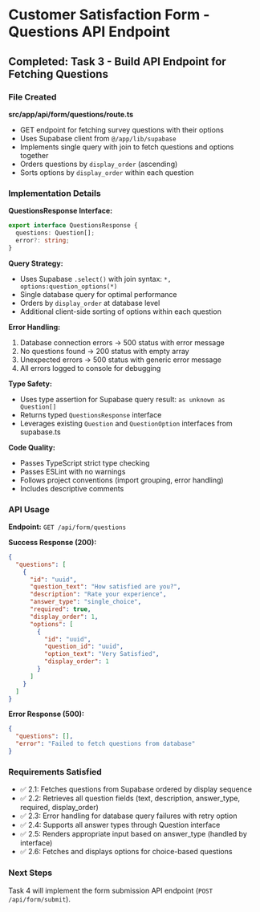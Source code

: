 # Customer Satisfaction Form - Questions API Endpoint

## Completed: Task 3 - Build API Endpoint for Fetching Questions

### File Created

**src/app/api/form/questions/route.ts**
- GET endpoint for fetching survey questions with their options
- Uses Supabase client from `@/app/lib/supabase`
- Implements single query with join to fetch questions and options together
- Orders questions by `display_order` (ascending)
- Sorts options by `display_order` within each question

### Implementation Details

**QuestionsResponse Interface:**
```typescript
export interface QuestionsResponse {
  questions: Question[];
  error?: string;
}
```

**Query Strategy:**
- Uses Supabase `.select()` with join syntax: `*, options:question_options(*)`
- Single database query for optimal performance
- Orders by `display_order` at database level
- Additional client-side sorting of options within each question

**Error Handling:**
1. Database connection errors → 500 status with error message
2. No questions found → 200 status with empty array
3. Unexpected errors → 500 status with generic error message
4. All errors logged to console for debugging

**Type Safety:**
- Uses type assertion for Supabase query result: `as unknown as Question[]`
- Returns typed `QuestionsResponse` interface
- Leverages existing `Question` and `QuestionOption` interfaces from supabase.ts

**Code Quality:**
- Passes TypeScript strict type checking
- Passes ESLint with no warnings
- Follows project conventions (import grouping, error handling)
- Includes descriptive comments

### API Usage

**Endpoint:** `GET /api/form/questions`

**Success Response (200):**
```json
{
  "questions": [
    {
      "id": "uuid",
      "question_text": "How satisfied are you?",
      "description": "Rate your experience",
      "answer_type": "single_choice",
      "required": true,
      "display_order": 1,
      "options": [
        {
          "id": "uuid",
          "question_id": "uuid",
          "option_text": "Very Satisfied",
          "display_order": 1
        }
      ]
    }
  ]
}
```

**Error Response (500):**
```json
{
  "questions": [],
  "error": "Failed to fetch questions from database"
}
```

### Requirements Satisfied

- ✅ 2.1: Fetches questions from Supabase ordered by display sequence
- ✅ 2.2: Retrieves all question fields (text, description, answer_type, required, display_order)
- ✅ 2.3: Error handling for database query failures with retry option
- ✅ 2.4: Supports all answer types through Question interface
- ✅ 2.5: Renders appropriate input based on answer_type (handled by interface)
- ✅ 2.6: Fetches and displays options for choice-based questions

### Next Steps

Task 4 will implement the form submission API endpoint (`POST /api/form/submit`).
